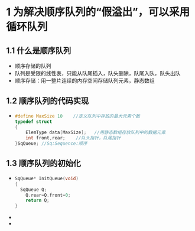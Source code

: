 # 1 为解决顺序队列的“假溢出”，可以采用循环队列



## 1.1 什么是顺序队列

* 顺序存储的队列
* 队列是受限的线性表，只能从队尾插入，队头删除，队尾入队，队头出队
* 顺序存储：用一整片连续的内存空间存储队列元素，静态数组



## 1.2 顺序队列的代码实现

* ~~~C++
  #define MaxSize 10    //定义队列中存放的最大元素个数
  typedef struct
  {
      ElemType data[MaxSize];	//用静态数组存放队列中的数据元素
      int front,rear;    //队头指针，队尾指针
  }SqQueue; //Sq:Sequence:顺序
  ~~~



## 1.3 顺序队列的初始化

* ~~~C++
  SqQueue* InitQueue(void)
  {
  	SqQueue Q;
      Q.rear=Q.front=0;
      return Q;
  }
  ~~~

* 

* 